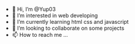 - 👋 Hi, I’m @Yup03
- 👀 I’m interested in web developing
- 🌱 I’m currently learning html css and javascript
- 💞️ I’m looking to collaborate on some projects
- 📫 How to reach me ...

<!---
Yup03/Yup03 is a ✨ special ✨ repository because its `README.md` (this file) appears on your GitHub profile.
You can click the Preview link to take a look at your changes.
--->
